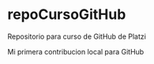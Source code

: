 # repoCursoGitHub
Repositorio para curso de GitHub de Platzi

Mi primera contribucion local para GitHub
